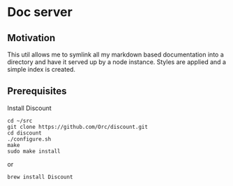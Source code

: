# Doc server #

## Motivation ##

This util allows me to symlink all my markdown based documentation into a directory and have it served
up by a node instance. Styles are applied and a simple index is created.

## Prerequisites ##

Install Discount

    cd ~/src
    git clone https://github.com/Orc/discount.git
    cd discount
    ./configure.sh
    make
    sudo make install
    
or

    brew install Discount
